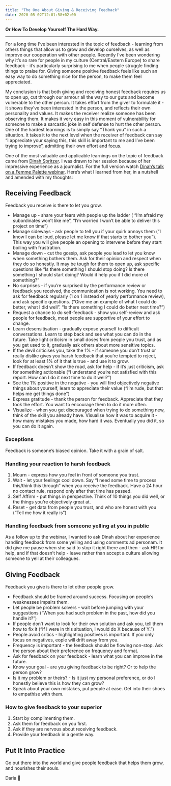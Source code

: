```yaml
---
title: "The One About Giving & Receiving Feedback"
date: 2020-05-02T12:01:58+02:00
---
```


**Or How To Develop Yourself The Hard Way.**

---

For a long time I’ve been interested in the topic of feedback - learning from others things that allow us to grow and develop ourselves, as well as improve our cooperation with other people. Recently I’ve been wondering why it’s so rare for people in my culture (Central/Eastern Europe) to share feedback - it’s particularly surprising to me when people struggle finding things to praise for. Giving someone positive feedback feels like such an easy way to do something nice for the person, to make them feel appreciated.

My conclusion is that both giving and receiving honest feedback requires us to open up, cut through our armour all the way to our guts and become vulnerable to the other person. It takes effort from the giver to formulate it - it shows they’ve been interested in the person, and reflects their own personality and values. It makes the receiver realize someone has been observing them. It makes it very easy in this moment of vulnerability for someone to make a sarcastic joke in self defense to hurt the other person. One of the hardest learnings is to simply say “Thank you” in such a situation. It takes it to the next level when the receiver of feedback can say “I appreciate your saying this, this skill is important to me and I’ve been trying to improve”, admitting their own effort and focus.

One of the most valuable and applicable learnings on the topic of feedback came from [Dinah Spritzer](https://www.linkedin.com/in/dinahspritzer/). I was drawn to her session because of her impressive experience as a journalist. For the full version watch [Dinah’s talk on a Femme Palette webinar](https://vimeo.com/404698549). Here’s what I learned from her, in a nutshell and amended with my thoughts:

## Receiving Feedback

Feedback you receive is there to let you grow.

* Manage up - share your fears with people up the ladder ( “I’m afraid my subordinates won’t like me”, “I’m worried I won’t be able to deliver this project on time”)
* Manage sideways - ask people to tell you if your quirk annoys them (“I know I can be loud, please let me know if that starts to bother you”). This way you will give people an opening to intervene before they start boiling with frustration.
* Manage down - cut the gossip, ask people you lead to let you know when something bothers them. Ask for their opinion and respect when they do so honestly. It may be tough for them to open up, ask specific questions like “Is there something I should stop doing? Is there something I should start doing? Would it help you if I did more of something?”
* No surprises - if you’re surprised by the performance review or feedback you received, the communication is not working. You need to ask for feedback regularly (1 on 1 instead of yearly performance review), and ask specific questions. (“Give me an example of what I could do better, what I did well”. “Is there something I could do better next time?”)
* Request a chance to do self-feedback - show you self-review and ask people for feedback, most people are supportive of your effort to change.
* Learn desensitisation - gradually expose yourself to difficult conversations. Learn to step back and see what you can do in the future. Take light criticism in small doses from people you trust, and as you get used to it, gradually ask others about more sensitive topics.
* If the devil criticises you, take the 1% - if someone you don’t trust or really dislike gives you harsh feedback that you’re tempted to reject, look for at least 1% of it that is true - and use it to grow.
* If feedback doesn’t show the road, ask for help - if it’s just criticism, ask for something actionable (“I understand you’re not satisfied with this report. How can I do it next time to do it well?”)
* See the 1% positive in the negative - you will find objectively negative things about yourself, learn to appreciate their value (“I’m rude, but that helps me get things done”)
* Express gratitude - thank the person for feedback. Appreciate that they took the effort. You want to encourage them to do it more often.
* Visualize - when you get discouraged when trying to do something new, think of the skill you already have. Visualise how it was to acquire it - how many mistakes you made, how hard it was. Eventually you did it, so you can do it again.

### Exceptions

Feedback is someone’s biased opinion. Take it with a grain of salt.

### Handling your reaction to harsh feedback

1. Mourn - express how you feel in front of someone you trust.
2. Wait - let your feelings cool down. Say “I need some time to process this/think this through” when you receive the feedback. Have a 24 hour no contact rule, respond only after that time has passed.
3. Self Affirm - put things in perspective. Think of 10 things you did well, or the things you’re objectively great at.
4. Reset - get data from people you trust, and who are honest with you (“Tell me how it really is”)

### Handling feedback from someone yelling at you in public

As a follow up to the webinar, I wanted to ask Dinah about her experience handling feedback from some yelling and using comments ad personam. It did give me pause when she said to stop it right there and then - ask HR for help, and if that doesn’t help - leave rather than accept a culture allowing someone to yell at their colleagues.

## Giving Feedback

Feedback you give is there to let other people grow.

* Feedback should be framed around success. Focusing on people’s weaknesses impairs them.
* Let people be problem solvers - wait before jumping with your suggestions (“When you had such problem in the past, how did you handle it?”)
* If people don’t want to look for their own solution and ask you, tell them how to fix it (“If I were in this situation, I would do X because of Y.”)
* People avoid critics - highlighting positives is important. If you only focus on negatives, eople will drift away from you.
* Frequency is important - the feedback should be flowing non-stop. Ask the person about their preference on frequency and format.
* Ask for feedback on your feedback - learn what you can improve in the future.
* Know your goal - are you giving feedback to be right? Or to help the person grow?
* Is it my problem or theirs? - Is it just my personal preference, or do I honestly believe this is how they can grow?
* Speak about your own mistakes, put people at ease. Get into their shoes to empathise with them.

### How to give feedback to your superior

1. Start by complimenting them.
2. Ask them for feedback on you first.
3. Ask if they are nervous about receiving feedback.
4. Provide your feedback in a gentle way.

## Put It Into Practice

Go out there into the world and give people feedback that helps them grow, and nourishes their souls.

Daria :hibiscus:
